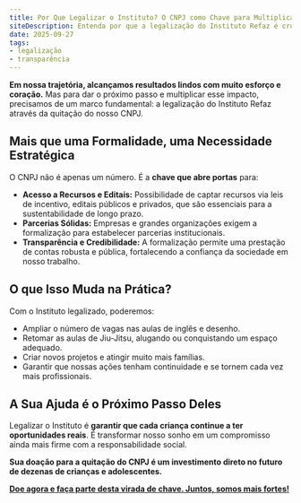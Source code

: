 ```yaml
---
title: Por Que Legalizar o Instituto? O CNPJ como Chave para Multiplicar o Impacto
siteDescription: Entenda por que a legalização do Instituto Refaz é crucial para ampliar nosso impacto. Sua doação para o CNPJ pode transformar mais vidas. Doe agora!
date: 2025-09-27
tags:
- legalização
- transparência
---
```

**Em nossa trajetória, alcançamos resultados lindos com muito esforço e coração.** Mas para dar o próximo passo e multiplicar esse impacto, precisamos de um marco fundamental: a legalização do Instituto Refaz através da quitação do nosso CNPJ.

## Mais que uma Formalidade, uma Necessidade Estratégica

O CNPJ não é apenas um número. É a **chave que abre portas** para:

- **Acesso a Recursos e Editais:** Possibilidade de captar recursos via leis de incentivo, editais públicos e privados, que são essenciais para a sustentabilidade de longo prazo.
- **Parcerias Sólidas:** Empresas e grandes organizações exigem a formalização para estabelecer parcerias institucionais.
- **Transparência e Credibilidade:** A formalização permite uma prestação de contas robusta e pública, fortalecendo a confiança da sociedade em nosso trabalho.

## O que Isso Muda na Prática?

Com o Instituto legalizado, poderemos:

- Ampliar o número de vagas nas aulas de inglês e desenho.
- Retomar as aulas de Jiu-Jitsu, alugando ou conquistando um espaço adequado.
- Criar novos projetos e atingir muito mais famílias.
- Garantir que nossas ações tenham continuidade e se tornem cada vez mais profissionais.

## A Sua Ajuda é o Próximo Passo Deles

Legalizar o Instituto é **garantir que cada criança continue a ter oportunidades reais**. É transformar nosso sonho em um compromisso ainda mais firme com a responsabilidade social.

**Sua doação para a quitação do CNPJ é um investimento direto no futuro de dezenas de crianças e adolescentes.**

[**Doe agora e faça parte desta virada de chave. Juntos, somos mais fortes!**](/como-ajudar)